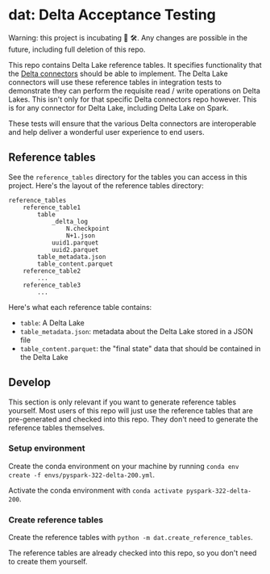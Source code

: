 # dat: Delta Acceptance Testing

Warning: this project is incubating 🚧 🛠.  Any changes are possible in the future, including full deletion of this repo.

This repo contains Delta Lake reference tables.  It specifies functionality that the [Delta connectors](https://github.com/delta-io/connectors) should be able to implement.  The Delta Lake connectors will use these reference tables in integration tests to demonstrate they can perform the requisite read / write operations on Delta Lakes.  This isn't only for that specific Delta connectors repo however.  This is for any connector for Delta Lake, including Delta Lake on Spark.

These tests will ensure that the various Delta connectors are interoperable and help deliver a wonderful user experience to end users.

## Reference tables

See the `reference_tables` directory for the tables you can access in this project.  Here's the layout of the reference tables directory:

```
reference_tables
    reference_table1
        table
            _delta_log
                N.checkpoint
                N+1.json
            uuid1.parquet
            uuid2.parquet
        table_metadata.json
        table_content.parquet
    reference_table2
        ...
    reference_table3
        ...
```

Here's what each reference table contains:

* `table`: A Delta Lake
* `table_metadata.json`: metadata about the Delta Lake stored in a JSON file
* `table_content.parquet`: the "final state" data that should be contained in the Delta Lake

## Develop

This section is only relevant if you want to generate reference tables yourself.  Most users of this repo will just use the reference tables that are pre-generated and checked into this repo.  They don't need to generate the reference tables themselves.

### Setup environment

Create the conda environment on your machine by running `conda env create -f envs/pyspark-322-delta-200.yml`.

Activate the conda environment with `conda activate pyspark-322-delta-200`.

### Create reference tables

Create the reference tables with `python -m dat.create_reference_tables`.

The reference tables are already checked into this repo, so you don't need to create them yourself.
